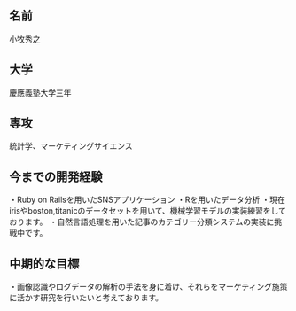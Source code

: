 ## 名前
小牧秀之

## 大学
慶應義塾大学三年

## 専攻
統計学、マーケティングサイエンス

## 今までの開発経験
・Ruby on Railsを用いたSNSアプリケーション
・Rを用いたデータ分析
・現在irisやboston,titanicのデータセットを用いて、機械学習モデルの実装練習をしております。
・自然言語処理を用いた記事のカテゴリー分類システムの実装に挑戦中です。

## 中期的な目標
・画像認識やログデータの解析の手法を身に着け、それらをマーケティング施策に活かす研究を行いたいと考えております。
